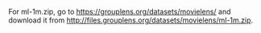 For ml-1m.zip, go to https://grouplens.org/datasets/movielens/ and download it from http://files.grouplens.org/datasets/movielens/ml-1m.zip.
